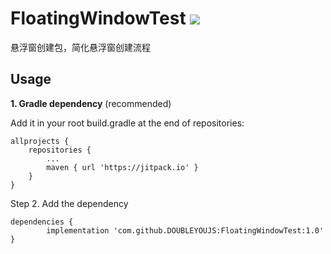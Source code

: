 # FloatingWindowTest [![](https://jitpack.io/v/DOUBLEYOUJS/FloatingWindowTest.svg)](https://jitpack.io/#DOUBLEYOUJS/FloatingWindowTest)
悬浮窗创建包，简化悬浮窗创建流程

Usage
-----

**1. Gradle dependency** (recommended)

Add it in your root build.gradle at the end of repositories:

	allprojects {
		repositories {
			...
			maven { url 'https://jitpack.io' }
		}
	}
Step 2. Add the dependency

	dependencies {
	        implementation 'com.github.DOUBLEYOUJS:FloatingWindowTest:1.0'
	}
